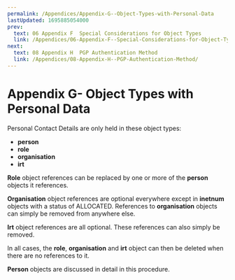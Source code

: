 ```yaml
---
permalink: /Appendices/Appendix-G--Object-Types-with-Personal-Data
lastUpdated: 1695885054000
prev:
  text: 06 Appendix F  Special Considerations for Object Types
  link: /Appendices/06-Appendix-F--Special-Considerations-for-Object-Types/
next:
  text: 08 Appendix H  PGP Authentication Method
  link: /Appendices/08-Appendix-H--PGP-Authentication-Method/
---
```


# Appendix G- Object Types with Personal Data

Personal Contact Details are only held in these object types:
* **person**
* **role**
* **organisation**
* **irt**

**Role** object references can be replaced by one or more of the **person** objects it references.

**Organisation** object references are optional everywhere except in **inetnum** objects with a status of
ALLOCATED. References to **organisation** objects can simply be removed from anywhere else.

**Irt** object references are all optional. These references can also simply be removed.

In all cases, the **role**, **organisation** and **irt** object can then be deleted when there are no references to it.

**Person** objects are discussed in detail in this procedure.
